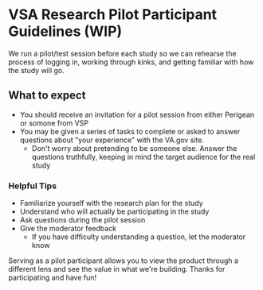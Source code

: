 # VSA Research Pilot Participant Guidelines (WIP)

We run a pilot/test session before each study so we can rehearse the process of logging in, working through kinks, and getting familiar with how the study will go. 

## What to expect
- You should receive an invitation for a pilot session from either Perigean or somone from VSP
- You may be given a series of tasks to complete or asked to answer questions about "your experience" with the VA.gov site.
  - Don't worry about pretending to be someone else. Answer the questions truthfully, keeping in mind the target audience for the real study

### Helpful Tips
- Familiarize yourself with the research plan for the study
- Understand who will actually be participating in the study
- Ask questions during the pilot session
- Give the moderator feedback
  - If you have difficulty understanding a question, let the moderator know

Serving as a pilot participant allows you to  view the product through a different lens and see the value in what we're building. Thanks for participating and have fun!
